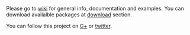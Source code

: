 Please go to [wiki](https://github.com/robomorphine/testrunner/wiki) for 
general info, documentation and examples. You can download availalble packages at [download](https://github.com/robomorphine/testrunner/downloads) section.

You can follow this project on [G+](https://plus.google.com/u/0/b/110168732545954637172/110168732545954637172/posts) or 
[twitter](https://twitter.com/robomorphine).
